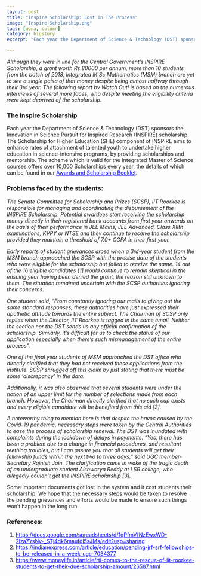 ```yaml
---
layout: post
title: "Inspire Scholarship: Lost in The Process"
image: "Inspire-Scholarship.png"
tags: [wona, column]
category: bigstory
excerpt: "Each year the Department of Science & Technology (DST) sponsors the Innovation in Science Pursuit for Inspired Research (INSPIRE) scholarship."

---
```




*Although they were in line for the Central Government’s INSPIRE Scholarship, a grant worth Rs.80000 per annum, more than 10 students from the batch of 2018, Integrated M.Sc Mathematics (MSM) branch are yet to see a single paisa of that money despite being almost halfway through their 3rd year. The following report by Watch Out! is based on the numerous interviews of several more faces, who despite meeting the eligibility criteria were kept deprived of the scholarship.*

### The Inspire Scholarship 
Each year the Department of Science & Technology (DST) sponsors the Innovation in Science Pursuit for Inspired Research (INSPIRE) scholarship. The Scholarship for Higher Education (SHE) component of INSPIRE aims to enhance rates of attachment of talented youth to undertake higher education in science-intensive programs, by providing scholarships and mentorship.  The scheme which is valid for the Integrated Master of Science courses offers over 10,000 Scholarships every year, the details of which can be found in our [<span style="color:blue"><ins>Awards and Scholarship Booklet</ins></span>](http://watchout.iitr.ac.in/Awards-Booklet.pdf). 

### Problems faced by the students:
*The Senate Committee for Scholarship and Prizes (SCSP), IIT Roorkee is responsible for managing and coordinating the disbursement of the INSPIRE Scholarship. Potential awardees start receiving the scholarship money directly in their registered bank accounts from first year onwards on the basis of their performance in JEE Mains, JEE Advanced, Class XIIth examinations, KVPY or NTSE and they continue to receive the scholarship provided they maintain a threshold of 7.0+ CGPA in their first year.*

*Early reports of student grievances arose when a 3rd-year student from the MSM branch approached the SCSP with the precise data of the students who were eligible for the scholarship but failed to receive the same. 14 out of the 16 eligible candidates [1] would continue to remain skeptical in the ensuing year having been denied the grant, the reason still unknown to them. The situation remained uncertain with the SCSP authorities ignoring their concerns.*

*One student said, “From constantly ignoring our mails to giving out the same standard responses, these authorities have just expressed their apathetic attitude towards the entire subject. The Chairman of SCSP only replies when the Director, IIT Roorkee is tagged in the same email. Neither the section nor the DST sends us any official confirmation of the scholarship. Similarly, it’s difficult for us to check the status of our application especially when there’s such mismanagement of the entire process”.*

*One of the final year students of MSM approached the DST office who directly clarified that they had not received these applications from the institute. SCSP shrugged off this claim by just stating that there must be some ‘discrepancy’ in the data.*

*Additionally, it was also observed that several students were under the notion of an upper limit for the number of selections made from each branch. However, the Chairman directly clarified that no such cap exists and every eligible candidate will be benefited from this aid [2].*

*A noteworthy thing to mention here is that despite the havoc caused by the Covid-19 pandemic, necessary steps were taken by the Central Authorities to ease the process of scholarship renewal. The DST was inundated with complaints during the lockdown of delays in payments. “Yes, there has been a problem due to a change in financial procedures, and resultant teething troubles, but I can assure you that all students will get their fellowship funds within the next two to three days,” said UGC member-Secretary Rajnish Jain. The clarification came in wake of the tragic death of an undergraduate student Aishwarya Reddy at LSR college, who allegedly couldn’t get the INSPIRE scholarship [3].*

Some important documents got lost in the system and it cost students their scholarship. We hope that the necessary steps would be taken to resolve the pending grievances and efforts would be made to ensure such things won’t happen in the long run.

### References:

1. [<span style="color:blue"><ins>https://docs.google.com/spreadsheets/d/1qPfmVfNzEwxWD-2lza7YsNv-_STj4dk6maufdi5sJMs/edit?usp=sharing</ins></span>](https://docs.google.com/spreadsheets/d/1qPfmVfNzEwxWD-2lza7YsNv-_STj4dk6maufdi5sJMs/edit?usp=sharing)
2. [<span style="color:blue"><ins>https://indianexpress.com/article/education/pending-jrf-srf-fellowships-to-be-released-in-a-week-ugc-7034377</ins></span>](https://indianexpress.com/article/education/pending-jrf-srf-fellowships-to-be-released-in-a-week-ugc-7034377)
3. [<span style="color:blue"><ins>https://www.moneylife.in/article/rti-comes-to-the-rescue-of-iit-roorkee-students-to-get-their-due-scholarship-amount/26587.html</ins></span>](https://www.moneylife.in/article/rti-comes-to-the-rescue-of-iit-roorkee-students-to-get-their-due-scholarship-amount/26587.html)